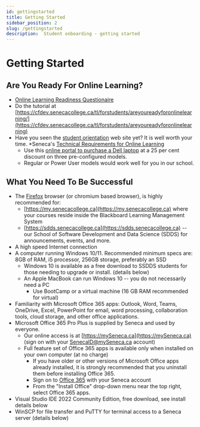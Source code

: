 ```yaml
---
id: gettingstarted
title: Getting Started
sidebar_position: 2
slug: /gettingstarted
description:  Student onboarding - getting started 
---
```


# Getting Started

## Are You Ready For Online Learning?

* [Online Learning Readiness Questionaire](https://infoliteracy.senecacollege.ca/OnlineLearningReadiness/story.html)
* Do the tutorial at [https://cfdev.senecacollege.ca/tl/forstudents/areyoureadyforonlinelearning/](https://cfdev.senecacollege.ca/tl/forstudents/areyoureadyforonlinelearning)
* Have you seen the [student orientation](https://www.senecacollege.ca/student-services-and-support/student-life/orientation.html) web site yet? It is well worth your time.
*Seneca's [Technical Requirements for Online Learning](https://www.senecacollege.ca/student-services-and-support/technical-requirements-for-online-learning.html)
  * Use this [online portal to purchase a Dell laptop](https://www.dell.ca/senecacollege) at a 25 per cent discount on three pre-configured models.
  * Regular or Power User models would work well for you in our school.

## What You Need To Be Successful

* The [Firefox](https://www.mozilla.org/en-US/exp/firefox/) browser (or chromium based browser), is highly recommended for:
  * [https://my.senecacollege.ca](https://my.senecacollege.ca) where your courses reside inside the Blackboard Learning Management System
  * [https://sdds.senecacollege.ca](https://sdds.senecacollege.ca) -- our School of Software Development and Data Science (SDDS) for announcements, events, and more.
* A high speed Internet connection
* A computer running Windows 10/11. Recommended minimum specs are: 8GB of RAM, i5 processor, 256GB storage, preferably an SSD
  * Windows 10 is available as a free download to SSDDS students for those needing to upgrade or install. (details below)
  * An Apple MacBook can run Windows 10 -- you do not necessarily need a PC
    * Use BootCamp or a virtual machine (16 GB RAM recommended for virtual)
* Familiarity with Microsoft Office 365 apps: Outlook, Word, Teams, OneDrive, Excel, PowerPoint
for email, word processing, collaboration tools, cloud storage, and other office applications.
* Microsoft Office 365 Pro Plus is supplied by Seneca and used by everyone.
  * Our online access is at [https://mySeneca.ca](https://mySeneca.ca) \(sign on with your SenecaID@mySeneca.ca account\)
  * Full feature set of Office 365 apps is available only when installed on your own computer (at no charge)
    * If you have older or other versions of Microsoft Office apps already installed, it is strongly recommended that you uninstall them before installing Office 365.
    * Sign on to [Office 365](http://www.office.com/) with your Seneca account
    * From the "Install Office" drop-down menu near the top right, select Office 365 apps.
* Visual Studio IDE 2022 Community Edition, free download, see install details below
* WinSCP for file transfer and PuTTY for terminal access to a Seneca server (details below)
